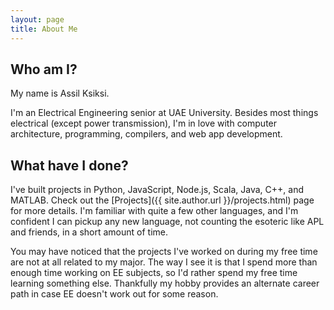 ```yaml
---
layout: page
title: About Me
---
```


## Who am I?

My name is Assil Ksiksi.

I'm an Electrical Engineering senior at UAE University. Besides most things electrical (except power transmission), I'm in love with computer architecture, programming, compilers, and web app development.

## What have I done?

I've built projects in Python, JavaScript, Node.js, Scala, Java, C++, and MATLAB. Check out the [Projects]({{ site.author.url }}/projects.html) page for more details. I'm familiar with quite a few other languages, and I'm confident I can pickup any new language, not counting the esoteric like APL and friends, in a short amount of time.

You may have noticed that the projects I've worked on during my free time are not at all related to my major. The way I see it is that I spend more than enough time working on EE subjects, so I'd rather spend my free time learning something else. Thankfully my hobby provides an alternate career path in case EE doesn't work out for some reason.
